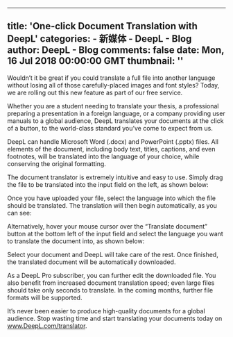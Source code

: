 
---
title: 'One-click Document Translation with DeepL'
categories: 
    - 新媒体
    - DeepL - Blog
author: DeepL - Blog
comments: false
date: Mon, 16 Jul 2018 00:00:00 GMT
thumbnail: ''
---

<div>   
<p>     Wouldn’t it be great if you could translate a full file into another language without losing all of those carefully-placed images and font styles? Today, we are rolling out this new feature as part of our free service. </p> <p>     Whether you are a student needing to translate your thesis, a professional preparing a presentation in a foreign language, or a company providing user manuals to a global audience, DeepL translates your documents at the click of a button, to the world-class standard you’ve come to expect from us. </p> <p>     DeepL can handle Microsoft Word (.docx) and PowerPoint (.pptx) files. All elements of the document, including body text, titles, captions, and even footnotes, will be translated into the language of your choice, while conserving the original formatting. </p> <p>     The document translator is extremely intuitive and easy to use. Simply drag the file to be translated into the input field on the left, as shown below: </p> <div class="docTrans_blog__drag_and_drop_screenshot"></div> <p>     Once you have uploaded your file, select the language into which the file should be translated. The translation will then begin automatically, as you can see: </p> <div class="docTrans_blog__progress_screenshot"></div> <p>     Alternatively, hover your mouse cursor over the “Translate document” button at the bottom left of the input field and select the language you want to translate the document into, as shown below: </p> <div class="docTrans_blog__select_document_screenshot"></div> <p>     Select your document and DeepL will take care of the rest. Once finished, the translated document will be automatically downloaded. </p> <p>     As a DeepL Pro subscriber, you can further edit the downloaded file. You also benefit from increased document translation speed; even large files should take only seconds to translate. In the coming months, further file formats will be supported. </p> <p>     It’s never been easier to produce high-quality documents for a global audience. Stop wasting time and start translating your documents today on <a href="https://www.deepl.com/translator">www.DeepL.com/translator</a>. </p>  
</div>
            